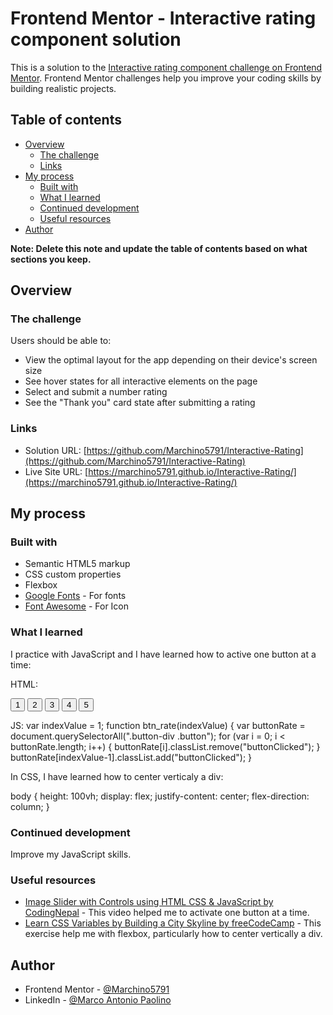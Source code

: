 # Frontend Mentor - Interactive rating component solution

This is a solution to the [Interactive rating component challenge on Frontend Mentor](https://www.frontendmentor.io/challenges/interactive-rating-component-koxpeBUmI). Frontend Mentor challenges help you improve your coding skills by building realistic projects. 

## Table of contents

- [Overview](#overview)
  - [The challenge](#the-challenge)
  - [Links](#links)
- [My process](#my-process)
  - [Built with](#built-with)
  - [What I learned](#what-i-learned)
  - [Continued development](#continued-development)
  - [Useful resources](#useful-resources)
- [Author](#author)

**Note: Delete this note and update the table of contents based on what sections you keep.**

## Overview

### The challenge

Users should be able to:

- View the optimal layout for the app depending on their device's screen size
- See hover states for all interactive elements on the page
- Select and submit a number rating
- See the "Thank you" card state after submitting a rating

### Links

- Solution URL: [https://github.com/Marchino5791/Interactive-Rating](https://github.com/Marchino5791/Interactive-Rating)
- Live Site URL: [https://marchino5791.github.io/Interactive-Rating/](https://marchino5791.github.io/Interactive-Rating/)

## My process

### Built with

- Semantic HTML5 markup
- CSS custom properties
- Flexbox
- [Google Fonts](https://fonts.google.com/) - For fonts
- [Font Awesome](https://fontawesome.com/) - For Icon

### What I learned

I practice with JavaScript and I have learned how to active one button at a time:

HTML:
<div class="button-div">
  <button class="button" name="rate" onclick="btn_rate(1)" type="button" value="1" required>1</button>
  <button class="button" name="rate" onclick="btn_rate(2)" type="button" value="2" required>2</button>
  <button class="button" name="rate" onclick="btn_rate(3)" type="button" value="3" required>3</button>
  <button class="button" name="rate" onclick="btn_rate(4)" type="button" value="4" required>4</button>
  <button class="button" name="rate" onclick="btn_rate(5)" type="button" value="5" required>5</button>
</div>

JS:
var indexValue = 1;
function btn_rate(indexValue) {
  var buttonRate = document.querySelectorAll(".button-div .button");
  for (var i = 0; i < buttonRate.length; i++) {
      buttonRate[i].classList.remove("buttonClicked");
  }
  buttonRate[indexValue-1].classList.add("buttonClicked");
}

In CSS, I have learned how to center verticaly a div:

body {
  height: 100vh;
  display: flex;
  justify-content: center;
  flex-direction: column;
}

### Continued development

Improve my JavaScript skills.

### Useful resources

- [Image Slider with Controls using HTML CSS & JavaScript by CodingNepal](https://www.youtube.com/watch?v=LC9LkDXkn6k) - This video helped me to activate one button at a time.
- [Learn CSS Variables by Building a City Skyline by freeCodeCamp](https://www.freecodecamp.org/learn/2022/responsive-web-design/learn-css-variables-by-building-a-city-skyline/step-1) - This exercise help me with flexbox, particularly how to center vertically a div.

## Author

- Frontend Mentor - [@Marchino5791](https://www.frontendmentor.io/profile/Marchino5791)
- LinkedIn - [@Marco Antonio Paolino](https://www.linkedin.com/in/marco-paolino/)

